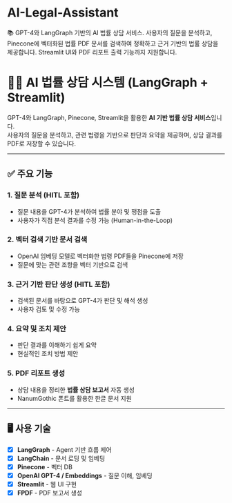 # AI-Legal-Assistant
📚 GPT-4와 LangGraph 기반의 AI 법률 상담 서비스. 사용자의 질문을 분석하고, Pinecone에 벡터화된 법률 PDF 문서를 검색하여 정확하고 근거 기반의 법률 상담을 제공합니다. Streamlit UI와 PDF 리포트 출력 기능까지 지원합니다.

# 🧑‍⚖️ AI 법률 상담 시스템 (LangGraph + Streamlit)

GPT-4와 LangGraph, Pinecone, Streamlit을 활용한 **AI 기반 법률 상담 서비스**입니다.  
사용자의 질문을 분석하고, 관련 법령을 기반으로 판단과 요약을 제공하며, 상담 결과를 PDF로 저장할 수 있습니다.

---

## ✅ 주요 기능

### 1. 질문 분석 (HITL 포함)
- 질문 내용을 GPT-4가 분석하여 법률 분야 및 쟁점을 도출
- 사용자가 직접 분석 결과를 수정 가능 (Human-in-the-Loop)

### 2. 벡터 검색 기반 문서 검색
- OpenAI 임베딩 모델로 벡터화한 법령 PDF들을 Pinecone에 저장
- 질문에 맞는 관련 조항을 벡터 기반으로 검색

### 3. 근거 기반 판단 생성 (HITL 포함)
- 검색된 문서를 바탕으로 GPT-4가 판단 및 해석 생성
- 사용자 검토 및 수정 가능

### 4. 요약 및 조치 제안
- 판단 결과를 이해하기 쉽게 요약
- 현실적인 조치 방법 제안

### 5. PDF 리포트 생성
- 상담 내용을 정리한 **법률 상담 보고서** 자동 생성
- NanumGothic 폰트를 활용한 한글 문서 지원

---

## 🖥️ 사용 기술

- [x] **LangGraph** - Agent 기반 흐름 제어
- [x] **LangChain** - 문서 로딩 및 임베딩
- [x] **Pinecone** - 벡터 DB
- [x] **OpenAI GPT-4 / Embeddings** - 질문 이해, 임베딩
- [x] **Streamlit** - 웹 UI 구현
- [x] **FPDF** - PDF 보고서 생성
